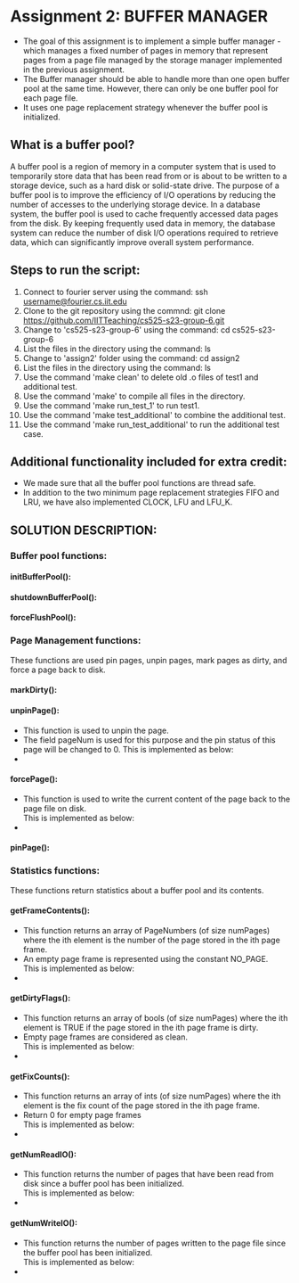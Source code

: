 # Assignment 2: BUFFER MANAGER

- The goal of this assignment is to implement a simple buffer manager - which manages a fixed number of pages in memory that represent pages from a page file managed by the storage manager implemented in the previous assignment. <br>
- The Buffer manager should be able to handle more than one open buffer pool at the same time. However, there can only be one buffer pool for each page file. <br>
- It uses one page replacement strategy whenever the buffer pool is initialized.

## What is a buffer pool?

A buffer pool is a region of memory in a computer system that is used to temporarily store data that has been read from or is about to be written to a storage device, such as a hard disk or solid-state drive. The purpose of a buffer pool is to improve the efficiency of I/O operations by reducing the number of accesses to the underlying storage device. 
In a database system, the buffer pool is used to cache frequently accessed data pages from the disk. By keeping frequently used data in memory, the database system can reduce the number of disk I/O operations required to retrieve data, which can significantly improve overall system performance.


## Steps to run the script:

1. Connect to fourier server using the command: ssh username@fourier.cs.iit.edu
2. Clone to the git repository using the commnd: git clone https://github.com/IITTeaching/cs525-s23-group-6.git
3. Change to 'cs525-s23-group-6' using the command: cd cs525-s23-group-6
4. List the files in the directory using the command: ls
5. Change to 'assign2' folder using the command: cd assign2
6. List the files in the directory using the command: ls
7. Use the command 'make clean' to delete old .o files of test1 and additional test.
8. Use the command 'make' to compile all files in the directory.
9. Use the command 'make run_test_1' to run test1.
10. Use the command 'make test_additional' to combine the additional test.
11. Use the command 'make run_test_additional' to run the additional test case.



## Additional functionality included for extra credit:

- We made sure that all the buffer pool functions are thread safe.
- In addition to the two minimum page replacement strategies FIFO and LRU, we have also implemented CLOCK, LFU and LFU_K.

## SOLUTION DESCRIPTION:

### Buffer pool functions:

#### initBufferPool():
#### shutdownBufferPool():
#### forceFlushPool():

### Page Management functions:
These functions are used pin pages, unpin pages, mark pages as dirty, and force a page back to disk.<br>

#### markDirty():

#### unpinPage():
- This function is used to unpin the page. 
- The field pageNum is used for this purpose and the pin status of this page will be changed to 0.
This is implemented as below:<br>
-

#### forcePage():
- This function is used to write the current content of the page back to the page file on disk.<br>
This is implemented as below:<br>
-

#### pinPage():


### Statistics functions:
These functions return statistics about a buffer pool and its contents.<br>

#### getFrameContents():
- This function returns an array of PageNumbers (of size numPages) where the ith element is the number of the page stored in the ith page frame. <br>
- An empty page frame is represented using the constant NO_PAGE. <br>
This is implemented as below: <br>
-

#### getDirtyFlags():
- This function returns an array of bools (of size numPages) where the ith element is TRUE if the page stored in the ith page frame is dirty. <br>
- Empty page frames are considered as clean. <br>
This is implemented as below: <br>
-

#### getFixCounts():
- This function returns an array of ints (of size numPages) where the ith element is the fix count of the page stored in the ith page frame. <br>
- Return 0 for empty page frames<br>
This is implemented as below:<br>
-

#### getNumReadIO():
- This function returns the number of pages that have been read from disk since a buffer pool has been initialized.<br>
This is implemented as below:<br>
-

#### getNumWriteIO():
- This function returns the number of pages written to the page file since the buffer pool has been initialized.<br>
This is implemented as below:<br>
-




